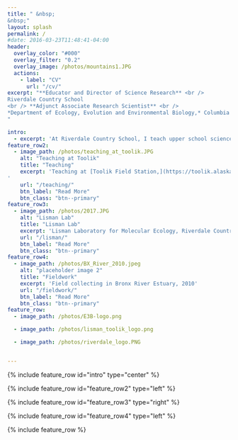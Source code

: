 ```yaml
---
title: " &nbsp;
&nbsp;"
layout: splash
permalink: /
#date: 2016-03-23T11:48:41-04:00
header:
  overlay_color: "#000"
  overlay_filter: "0.2"
  overlay_image: /photos/mountains1.JPG
  actions:
    - label: "CV"
      url: "/cv/"
excerpt: "**Educator and Director of Science Research** <br />
Riverdale Country School
<br /> **Adjunct Associate Research Scientist** <br />
*Department of Ecology, Evolution and Environmental Biology,* Columbia University <br />
"

intro:
  - excerpt: 'At Riverdale Country School, I teach upper school science and philosophy and I oversee research at the Lisman Laboratory for Molecular Ecology, housed in the Science Department at the school. I advise students on summer research activities and internships, and help to organize Riverdale’s Annual Student Science Symposium. I co-lead field work, outdoor leadership, and science conference trips. At Columbia University, I collaborate in the field and in the lab, with faculty and students from the Department of Ecology, Evolution and Environmental Biology.'
feature_row2:
  - image_path: /photos/teaching_at_toolik.JPG
    alt: "Teaching at Toolik"
    title: "Teaching"
    excerpt: 'Teaching at [Toolik Field Station,](https://toolik.alaska.edu/) Alaska
'
    url: "/teaching/"
    btn_label: "Read More"
    btn_class: "btn--primary"
feature_row3:
  - image_path: /photos/2017.JPG
    alt: "Lisman Lab"
    title: "Lisman Lab"
    excerpt: 'Lisman Laboratory for Molecular Ecology, Riverdale Country School, The Bronx'
    url: "/lisman/"
    btn_label: "Read More"
    btn_class: "btn--primary"
feature_row4:
  - image_path: /photos/BX_River_2010.jpeg
    alt: "placeholder image 2"
    title: "Fieldwork"
    excerpt: 'Field collecting in Bronx River Estuary, 2010'
    url: "/fieldwork/"
    btn_label: "Read More"
    btn_class: "btn--primary"
feature_row:
  - image_path: /photos/E3B-logo.png

  - image_path: /photos/lisman_toolik_logo.png

  - image_path: /photos/riverdale_logo.PNG


---
```


{% include feature_row id="intro" type="center" %}

{% include feature_row id="feature_row2" type="left" %}

{% include feature_row id="feature_row3" type="right" %}

{% include feature_row id="feature_row4" type="left" %}

{% include feature_row %}
